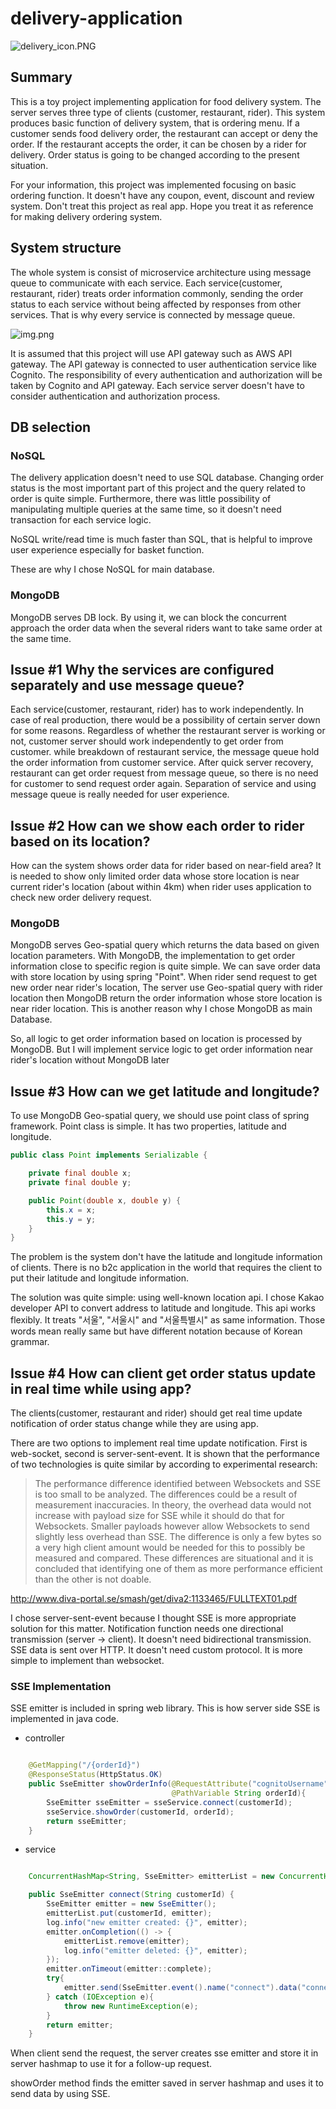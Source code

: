 # delivery-application

![delivery_icon.PNG](document%2Fimage%2Fdelivery_icon.PNG)

## Summary
This is a toy project implementing application for food delivery system.
The server serves three type of clients (customer, restaurant, rider).
This system produces basic function of delivery system, that is ordering menu. 
If a customer sends food delivery order, the restaurant can accept or deny the order.
If the restaurant accepts the order, it can be chosen by a rider for delivery.
Order status is going to be changed according to the present situation.

For your information, this project was implemented focusing on basic ordering function.
It doesn't have any coupon, event, discount and review system. 
Don't treat this project as real app. 
Hope you treat it as reference for making delivery ordering system. 


## System structure

The whole system is consist of microservice architecture using message queue to communicate with each service.
Each service(customer, restaurant, rider) treats order information commonly, 
sending the order status to each service without being affected by responses from other services. 
That is why every service is connected by message queue.

![img.png](document/image/System_structure.png)

It is assumed that this project will use API gateway such as AWS API gateway.
The API gateway is connected to user authentication service like Cognito.
The responsibility of every authentication and authorization will be taken by Cognito and API gateway.
Each service server doesn't have to consider authentication and authorization process.

## DB selection

### NoSQL

The delivery application doesn't need to use SQL database.
Changing order status is the most important part of this project and the query related to order is quite simple. 
Furthermore, there was little possibility of manipulating multiple queries at the same time, so it doesn't need transaction for each service logic. 

NoSQL write/read time is much faster than SQL, 
that is helpful to improve user experience especially for basket function.

These are why I chose NoSQL for main database. 

### MongoDB
MongoDB serves DB lock. By using it, we can block the concurrent approach the order data
when the several riders want to take same order at the same time.

## Issue #1 Why the services are configured separately and use message queue?

Each service(customer, restaurant, rider) has to work independently.
In case of real production, there would be a possibility of certain server down for some reasons.
Regardless of whether the restaurant server is working or not,
customer server should work independently to get order from customer.
while breakdown of restaurant service, the message queue hold the order information from customer service.
After quick server recovery, restaurant can get order request from message queue, 
so there is no need for customer to send request order again. 
Separation of service and using message queue is really needed for user experience.

## Issue #2  How can we show each order to rider based on its location?

How can the system shows order data for rider based on near-field area?
It is needed to show only limited order data whose store location is near current rider's location (about within 4km)
when rider uses application to check new order delivery request.

### MongoDB
MongoDB serves Geo-spatial query which returns the data based on given location parameters.
With MongoDB, the implementation to get order information close to specific region is quite simple.
We can save order data with store location by using spring "Point". 
When rider send request to get new order near rider's location,
The server use Geo-spatial query with rider location
then MongoDB return the order information whose store location is near rider location.
This is another reason why I chose MongoDB as main Database.

So, all logic to get order information based on location is processed by MongoDB.
But I will implement service logic to get order information near rider's location without MongoDB later

## Issue #3 How can we get latitude and longitude?

To use MongoDB Geo-spatial query, we should use point class of spring framework.
Point class is simple. It has two properties, latitude and longitude.

```java
public class Point implements Serializable {

    private final double x;
    private final double y;

    public Point(double x, double y) {
        this.x = x;
        this.y = y;
    }
}
```

The problem is the system don't have the latitude and longitude information of clients.
There is no b2c application in the world that requires the client to put their latitude and longitude information.

The solution was quite simple: using well-known location api. 
I chose Kakao developer API to convert address to latitude and longitude.
This api works flexibly. It treats "서울", "서울시" and "서울특별시" as same information.
Those words mean really same but have different notation because of Korean grammar.

## Issue #4 How can client get order status update in real time while using app?

The clients(customer, restaurant and rider) should get real time update notification of order status change while they are using app.

There are two options to implement real time update notification.
First is web-socket, second is server-sent-event. 
It is shown that the performance of two technologies is quite similar by according to experimental research:

>The performance difference identified between Websockets and SSE is too small to be analyzed. The
differences could be a result of measurement inaccuracies. In theory, the overhead data would not
increase with payload size for SSE while it should do that for Websockets. Smaller payloads however
allow Websockets to send slightly less overhead than SSE. The difference is only a few bytes so a very
high client amount would be needed for this to possibly be measured and compared. These differences
are situational and it is concluded that identifying one of them as more performance efficient than the
other is not doable.

http://www.diva-portal.se/smash/get/diva2:1133465/FULLTEXT01.pdf

I chose server-sent-event because I thought SSE is more appropriate solution for this matter.
Notification function needs one directional transmission (server -> client).
It doesn't need bidirectional transmission. 
SSE data is sent over HTTP. It doesn't need custom protocol.
It is more simple to implement than websocket.

### SSE Implementation

SSE emitter is included in spring web library.
This is how server side SSE is implemented in java code.

- controller

```java

    @GetMapping("/{orderId}")
    @ResponseStatus(HttpStatus.OK)
    public SseEmitter showOrderInfo(@RequestAttribute("cognitoUsername") String customerId,
                                    @PathVariable String orderId){
        SseEmitter sseEmitter = sseService.connect(customerId);
        sseService.showOrder(customerId, orderId);
        return sseEmitter;
    }

```

- service

```java

    ConcurrentHashMap<String, SseEmitter> emitterList = new ConcurrentHashMap<>();

    public SseEmitter connect(String customerId) {
        SseEmitter emitter = new SseEmitter();
        emitterList.put(customerId, emitter);
        log.info("new emitter created: {}", emitter);
        emitter.onCompletion(() -> {
            emitterList.remove(emitter);
            log.info("emitter deleted: {}", emitter);
        });
        emitter.onTimeout(emitter::complete);
        try{
            emitter.send(SseEmitter.event().name("connect").data("connected"));
        } catch (IOException e){
            throw new RuntimeException(e);
        }
        return emitter;
    }

```

When client send the request, 
the server creates sse emitter and store it in server hashmap
to use it for a follow-up request.

showOrder method finds the emitter saved in server hashmap 
and uses it to send data by using SSE.


